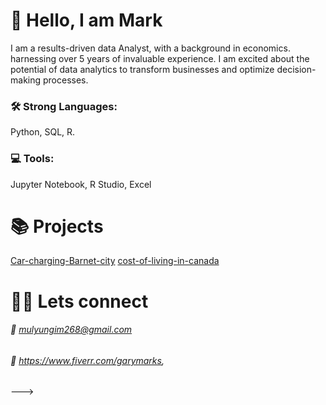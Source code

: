 # 👋 Hello, I am Mark
I am a results-driven data Analyst, with a background in economics. harnessing over 5 years of invaluable experience. I am excited about the potential of data analytics to transform businesses and optimize decision-making processes. 
### 🛠  Strong Languages: 
Python, SQL, R. 
###  💻  Tools: 
Jupyter Notebook, R Studio, Excel
# 📚 Projects
[Car-charging-Barnet-city](https://github.com/garykyalo/Car-charging-Barnet-city)
[cost-of-living-in-canada](https://github.com/garykyalo/cost-of-living-in-canada)
# 🤝🏾 Lets connect
###### 📧 mulyungim268@gmail.com
###### 📧 https://www.fiverr.com/garymarks, 
--->

